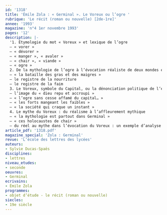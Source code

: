 ```yaml
---
id: '1318'
title: 'Émile Zola : « Germinal ». Le Voreux ou l’ogre '
rubrique: 'Le récit (roman ou nouvelle) [2de-1re]'
annee: '1993'
magazine: 'n°4 1er novembre 1993'
pages: '12'
description: |-
  '1. Étymologie du mot « Voreux » et lexique de l’ogre
  – « vorer »
  – « dévorer »
  – « manger », « avaler »
  – « chair », « viande »
  – « ogre »
  2. De la mythologie de l’ogre à l’évocation réaliste de deux mondes en conflit
  – « la bataille des gras et des maigres »
  – le registre de la nourriture
  – le registre de la faim
  3. Le Voreux, symbole du Capital, ou la dénonciation politique de l’exploitation des mineurs
  – l’image du « dieu repu et accroupi »
  – « l’ogre sans cesse affamé du capital… »
  – « les forts mangeant les faibles »
  – « la société qui craque un instant »
  4. Le mythe du Voreux : du réalisme à l’affleurement mythique
  – « la mythologie est partout dans Germinal »
  – « ces holocaustes de chair »
  – du réel au mythe dans l’évocation du Voreux : un exemple d’analyse textuelle'
article_pdf: '1318.pdf'
magazine_special: 'Zola : Germinal'
revue: 'L’école des lettres des lycées'
auteurs:
- Sylvie Ducas-Spaës
disciplines:
- lettres
niveau_etudes:
- seconde
oeuvres:
- Germinal
ecrivains:
- Émile Zola
programmes:
- objet d’étude - le récit (roman ou nouvelle)
siecles:
- 19e siècle
---
```

